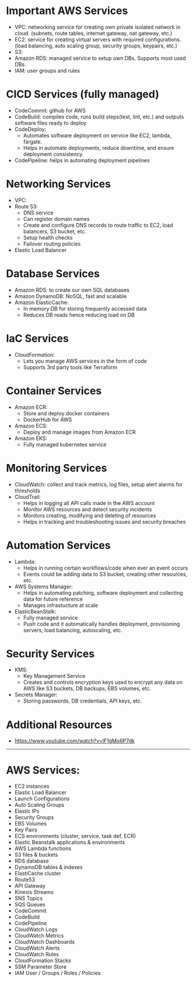 # Important AWS Services

- VPC: networking service for creating own private isolated network in cloud. (subnets, route tables, internet gateway, nat gateway, etc.)
- EC2: service for creating virtual servers with required configurations. (load balancing, auto scaling group, security groups, keypairs, etc.)
- S3:
- Amazon RDS: managed service to setup own DBs. Supports most used DBs.
- IAM: user groups and rules

# CICD Services (fully managed)

- CodeCommit: github for AWS
- CodeBuild: compiles code, runs build steps(test, lint, etc.) and outputs software files ready to deploy
- CodeDeploy:
  - Automates software deployment on service like EC2, lambda, fargate.
  - Helps in automate deployments, reduce downtime, and ensure deployment consistency.
- CodePipeline: helps in automating deployment pipelines

# Networking Services

- VPC:
- Route 53:
  - DNS service
  - Can register domain names
  - Create and configure DNS records to route traffic to EC2, load balancers, S3 bucket, etc.
  - Setup health checks
  - Failover routing policies
- Elastic Load Balancer

# Database Services

- Amazon RDS: to create our own SQL databases
- Amazon DynamoDB: NoSQL, fast and scalable
- Amazon ElasticCache:
  - In memory DB for storing frequently accessed data
  - Reduces DB reads hence reducing load on DB

# IaC Services

- CloudFormation:
  - Lets you manage AWS services in the form of code
  - Supports 3rd party tools like Terraform

# Container Services

- Amazon ECR:
  - Store and deploy docker containers
  - DockerHub for AWS
- Amazon ECS:
  - Deploy and manage images from Amazon ECR
- Amazon EKS:
  - Fully managed kubernetes service

# Monitoring Services

- CloudWatch: collect and track metrics, log files, setup alert alarms for thresholds
- CloudTrail:
  - Helps in logging all API calls made in the AWS account
  - Monitor AWS resources and detect security incidents
  - Monitors creating, modifying and deleting of resources
  - Helps in tracking and troubleshooting issues and security breaches

# Automation Services

- Lambda:
  - Helps in running certain workflows/code when ever an event occurs
  - Events could be adding data to S3 bucket, creating other resources, etc.
- AWS Systems Manager:
  - Helps in automating patching, software deployment and collecting data for future reference
  - Manages infrastucture at scale
- ElasticBeanStalk:
  - Fully managed service
  - Push code and it automatically handles deployment, provisioning servers, load balancing, autoscaling, etc.

# Security Services

- KMS:
  - Key Management Service
  - Creates and controls encryption keys used to encrypt any data on AWS like S3 buckets, DB backups, EBS volumes, etc.
- Secrets Manager:
  - Storing passwords, DB credentials, API keys, etc.

# Additional Resources

- https://www.youtube.com/watch?v=IF1gMo6P7dk

---

# AWS Services:

- EC2 instances
- Elastic Load Balancer
- Launch Configurations
- Auto Scaling Groups
- Elastic IPs
- Security Groups
- EBS Volumes
- Key Pairs
- ECS environments (cluster, service, task def, ECR)
- Elastic Beanstalk applications & environments
- AWS Lambda functions
- S3 files & buckets
- RDS database
- DynamoDB tables & indexes
- ElastiCache cluster
- Route53
- API Gateway
- Kinesis Streams
- SNS Topics
- SQS Queues
- CodeCommit
- CodeBuild
- CodePipeline
- CloudWatch Logs
- CloudWatch Metrics
- CloudWatch Dashboards
- CloudWatch Alerts
- CloudWatch Rules
- CloudFormation Stacks
- SSM Parameter Store
- IAM User / Groups / Roles / Policies
